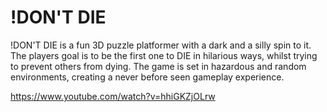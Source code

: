 # !DON'T DIE
!DON'T DIE is a fun 3D puzzle platformer with a dark and a silly spin to it. The players goal is to be the first one to DIE in hilarious ways, whilst trying to prevent others from dying. The game is set in hazardous and random environments, creating a never before seen gameplay experience.

https://www.youtube.com/watch?v=hhiGKZjOLrw

